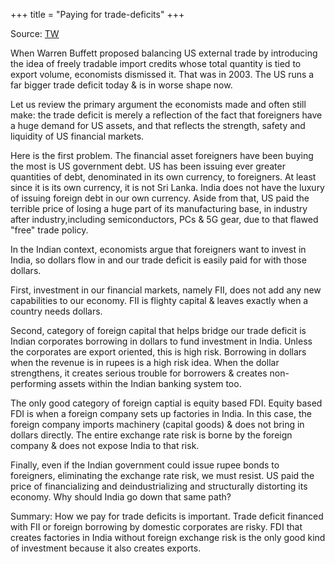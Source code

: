 +++
title = "Paying for trade-deficits"
+++

Source: [TW](https://threads-web.vercel.app/threads/1590830142099968001)

When Warren Buffett proposed balancing US external trade by introducing the idea of freely tradable import credits whose total quantity is tied to export volume, economists dismissed it. That was in 2003. The US runs a far bigger trade deficit today & is in worse shape now. 

Let us review the primary argument the economists made and often still make: the trade deficit is merely a reflection of the fact that foreigners have a huge demand for US assets, and that reflects the strength, safety and liquidity of US financial markets.

Here is the first problem. The financial asset foreigners have been buying the most is US government debt. US has been issuing ever greater quantities of debt, denominated in its own currency, to foreigners. At least since it is its own currency, it is not Sri Lanka. India does not have the luxury of issuing foreign debt in our own currency. Aside from that, US paid the terrible price of losing a huge part of its manufacturing base, in industry after industry,including semiconductors, PCs & 5G gear, due to that flawed "free" trade policy.

In the Indian context, economists argue that foreigners want to invest in India, so dollars flow in and our trade deficit is easily paid for with those dollars. 

First, investment in our financial markets, namely FII, does not add any new capabilities to our economy. FII is flighty capital & leaves exactly when a country needs dollars. 

Second, category of foreign capital that helps bridge our trade deficit is Indian corporates borrowing in dollars to fund investment in India. Unless the corporates are export oriented, this is high risk. Borrowing in dollars when the revenue is in rupees is a high risk idea. When the dollar strengthens, it creates serious trouble for borrowers & creates non-performing assets within the Indian banking system too. 

The only good category of foreign captial is equity based FDI. Equity based FDI is when a foreign company sets up factories in India. In this case, the foreign company imports machinery (capital goods) & does not bring in dollars directly. The entire exchange rate risk is borne by the foreign company & does not expose India to that risk.

Finally, even if the Indian government could issue rupee bonds to foreigners, eliminating the exchange rate risk, we must resist. US paid the price of financializing and deindustrializing and structurally distorting its economy. Why should India go down that same path?

Summary: How we pay for trade deficits is important. Trade deficit financed with FII or foreign borrowing by domestic corporates are risky. FDI that creates factories in India without foreign exchange risk is the only good kind of investment because it also creates exports.